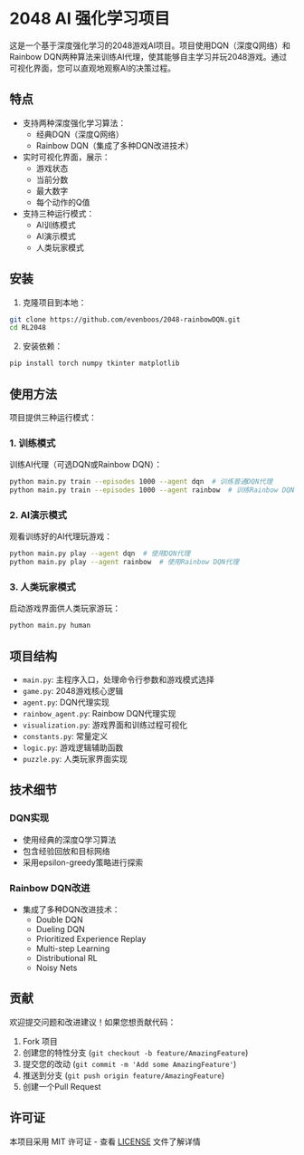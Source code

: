 # 2048 AI 强化学习项目

这是一个基于深度强化学习的2048游戏AI项目。项目使用DQN（深度Q网络）和Rainbow DQN两种算法来训练AI代理，使其能够自主学习并玩2048游戏。通过可视化界面，您可以直观地观察AI的决策过程。

## 特点

- 支持两种深度强化学习算法：
  - 经典DQN（深度Q网络）
  - Rainbow DQN（集成了多种DQN改进技术）
- 实时可视化界面，展示：
  - 游戏状态
  - 当前分数
  - 最大数字
  - 每个动作的Q值
- 支持三种运行模式：
  - AI训练模式
  - AI演示模式
  - 人类玩家模式

## 安装

1. 克隆项目到本地：
```bash
git clone https://github.com/evenboos/2048-rainbowDQN.git
cd RL2048
```

2. 安装依赖：
```bash
pip install torch numpy tkinter matplotlib
```

## 使用方法

项目提供三种运行模式：

### 1. 训练模式

训练AI代理（可选DQN或Rainbow DQN）：
```bash
python main.py train --episodes 1000 --agent dqn  # 训练普通DQN代理
python main.py train --episodes 1000 --agent rainbow  # 训练Rainbow DQN代理
```

### 2. AI演示模式

观看训练好的AI代理玩游戏：
```bash
python main.py play --agent dqn  # 使用DQN代理
python main.py play --agent rainbow  # 使用Rainbow DQN代理
```

### 3. 人类玩家模式

启动游戏界面供人类玩家游玩：
```bash
python main.py human
```

## 项目结构

- `main.py`: 主程序入口，处理命令行参数和游戏模式选择
- `game.py`: 2048游戏核心逻辑
- `agent.py`: DQN代理实现
- `rainbow_agent.py`: Rainbow DQN代理实现
- `visualization.py`: 游戏界面和训练过程可视化
- `constants.py`: 常量定义
- `logic.py`: 游戏逻辑辅助函数
- `puzzle.py`: 人类玩家界面实现

## 技术细节

### DQN实现
- 使用经典的深度Q学习算法
- 包含经验回放和目标网络
- 采用epsilon-greedy策略进行探索

### Rainbow DQN改进
- 集成了多种DQN改进技术：
  - Double DQN
  - Dueling DQN
  - Prioritized Experience Replay
  - Multi-step Learning
  - Distributional RL
  - Noisy Nets

## 贡献

欢迎提交问题和改进建议！如果您想贡献代码：

1. Fork 项目
2. 创建您的特性分支 (`git checkout -b feature/AmazingFeature`)
3. 提交您的改动 (`git commit -m 'Add some AmazingFeature'`)
4. 推送到分支 (`git push origin feature/AmazingFeature`)
5. 创建一个Pull Request

## 许可证

本项目采用 MIT 许可证 - 查看 [LICENSE](LICENSE) 文件了解详情